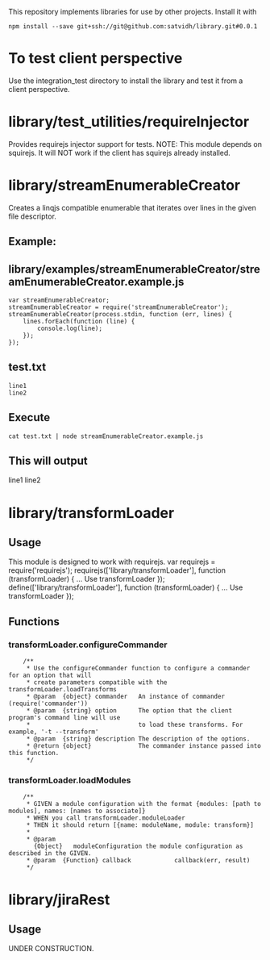 This repository implements libraries for use by other projects. Install it with
```
npm install --save git+ssh://git@github.com:satvidh/library.git#0.0.1
```

# To test client perspective
Use the integration_test directory to install the library and test it from a client perspective.

# library/test_utilities/requireInjector
Provides requirejs injector support for tests.
NOTE: This module depends on squirejs. It will NOT work if the client has squirejs already installed.

# library/streamEnumerableCreator
Creates a linqjs compatible enumerable that iterates over lines in the given file descriptor.
## Example:
library/examples/streamEnumerableCreator/streamEnumerableCreator.example.js
---------------------------------------------------------------------------
```
var streamEnumerableCreator;
streamEnumerableCreator = require('streamEnumerableCreator');
streamEnumerableCreator(process.stdin, function (err, lines) {
    lines.forEach(function (line) {
        console.log(line);
    });
});
```

test.txt
--------
```
line1
line2

```

Execute
-------
```
cat test.txt | node streamEnumerableCreator.example.js
```

This will output
-----------------
line1
line2

# library/transformLoader
## Usage
This module is designed to work with requirejs.
var requirejs = require('requirejs');
requirejs(['library/transformLoader'], function (transformLoader) {
    ... Use transformLoader
});
define(['library/transformLoader'], function (transformLoader) {
    ... Use transformLoader
});

## Functions
### transformLoader.configureCommander
        /**
         * Use the configureCommander function to configure a commander for an option that will
         * create parameters compatible with the transformLoader.loadTransforms
         * @param  {object} commander   An instance of commander (require('commander'))
         * @param  {string} option      The option that the client program's command line will use
         *                              to load these transforms. For example, '-t --transform'
         * @param  {string} description The description of the options.
         * @return {object}             The commander instance passed into this function.
         */

### transformLoader.loadModules
        /**
         * GIVEN a module configuration with the format {modules: [path to modules], names: [names to associate]}
         * WHEN you call transformLoader.moduleLoader
         * THEN it should return [{name: moduleName, module: transform}]
         *
         * @param
           {Object}   moduleConfiguration the module configuration as described in the GIVEN.
         * @param  {Function} callback            callback(err, result)
         */

# library/jiraRest
## Usage
UNDER CONSTRUCTION.
